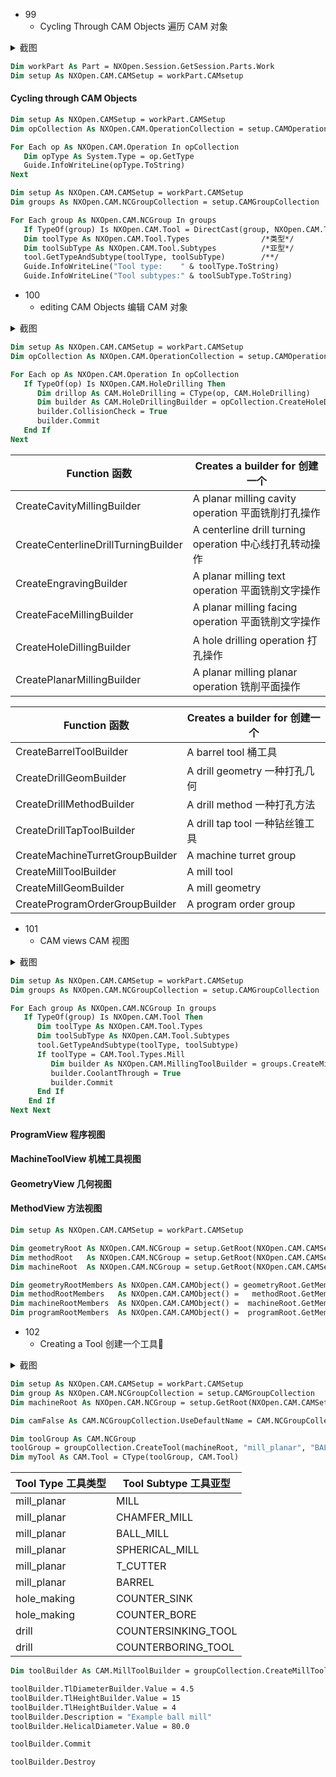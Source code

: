 - 99
  - Cycling Through CAM Objects 遍历 CAM 对象
<details>
<summary> 截图 </summary>

![6531697786983_ pic_hd](https://github.com/ChenxingWang93/Using-NX-Open-to-Improve-Workflows/assets/31954987/96743e54-49c0-4c4f-8893-003a4a25c9af)
</details>

``` vb
Dim workPart As Part = NXOpen.Session.GetSession.Parts.Work
Dim setup As NXOpen.CAM.CAMSetup = workPart.CAMsetup
```

#### Cycling through CAM Objects

``` vb
Dim setup As NXOpen.CAMSetup = workPart.CAMSetup
Dim opCollection As NXOpen.CAM.OperationCollection = setup.CAMOperationCollection

For Each op As NXOpen.CAM.Operation In opCollection
   Dim opType As System.Type = op.GetType
   Guide.InfoWriteLine(opType.ToString)
Next
```

``` vb
Dim setup As NXOpen.CAM.CAMSetup = workPart.CAMSetup
Dim groups As NXOpen.CAM.NCGroupCollection = setup.CAMGroupCollection

For Each group As NXOpen.CAM.NCGroup In groups
   If TypeOf(group) Is NXOpen.CAM.Tool = DirectCast(group, NXOpen.CAM.Tool)
   Dim toolType As NXOpen.CAM.Tool.Types                /*类型*/
   Dim toolSubType As NXOpen.CAM.Tool.Subtypes          /*亚型*/
   tool.GetTypeAndSubtype(toolType, toolSubType)        /**/
   Guide.InfoWriteLine("Tool type:    " & toolType.ToString)
   Guide.InfoWriteLine("Tool subtypes:" & toolSubType.ToString)
```

- 100
  - editing CAM Objects 编辑 CAM 对象
<details>
<summary> 截图 </summary>
  
![6541697786989_ pic_hd](https://github.com/ChenxingWang93/Using-NX-Open-to-Improve-Workflows/assets/31954987/7e46ddc2-d639-4427-965b-6f08ce95b085)
</details>

``` vb
Dim setup As NXOpen.CAM.CAMSetup = workPart.CAMSetup
Dim opCollection As NXOpen.CAM.OperationCollection = setup.CAMOperationCollection

For Each op As NXOpen.CAM.Operation In opCollection
   If TypeOf(op) Is NXOpen.CAM.HoleDrilling Then
      Dim drillop As CAM.HoleDrilling = CType(op, CAM.HoleDrilling)
      Dim builder As CAM.HoleDrillingBuilder = opCollection.CreateHoleDrillingBuilder(drillop)
      builder.CollisionCheck = True
      builder.Commit
   End If
Next
```

|Function 函数|Creates a builder for 创建一个|
|-------------|-----------------------------|
|CreateCavityMillingBuilder          |A planar milling cavity operation 平面铣削打孔操作     |
|CreateCenterlineDrillTurningBuilder |A centerline drill turning operation 中心线打孔转动操作|
|CreateEngravingBuilder              |A planar milling text operation 平面铣削文字操作       |
|CreateFaceMillingBuilder            |A planar milling facing operation 平面铣削文字操作     |
|CreateHoleDillingBuilder            |A hole drilling operation 打孔操作                    |
|CreatePlanarMillingBuilder          |A planar milling planar operation 铣削平面操作         |


|Function 函数|Creates a builder for 创建一个|
|-------------|-----------------------------|
|CreateBarrelToolBuilder|A barrel tool 桶工具|
|CreateDrillGeomBuilder |A drill geometry 一种打孔几何|
|CreateDrillMethodBuilder|A drill method  一种打孔方法|
|CreateDrillTapToolBuilder|A drill tap tool 一种钻丝锥工具|
|CreateMachineTurretGroupBuilder|A machine turret group|
|CreateMillToolBuilder|A mill tool|
|CreateMillGeomBuilder|A mill geometry|
|CreateProgramOrderGroupBuilder|A program order group|


- 101
  - CAM views CAM 视图
<details>
<summary> 截图 </summary>

![6551697786995_ pic_hd](https://github.com/ChenxingWang93/Using-NX-Open-to-Improve-Workflows/assets/31954987/675db386-be45-4e1f-b0c3-a7ea43625835)
</details>

``` vb
Dim setup As NXOpen.CAM.CAMSetup = workPart.CAMSetup
Dim groups As NXOpen.CAM.NCGroupCollection = setup.CAMGroupCollection

For Each group As NXOpen.CAM.NCGroup In groups
   If TypeOf(group) Is NXOpen.CAM.Tool Then
      Dim toolType As NXOpen.CAM.Tool.Types
      Dim toolSubType As NXOpen.CAM.Tool.Subtypes
      tool.GetTypeAndSubtype(toolType, toolSubtype)
      If toolType = CAM.Tool.Types.Mill
         Dim builder As NXOpen.CAM.MillingToolBuilder = groups.CreateMillToolBuilder(tool)
         builder.CoolantThrough = True
         builder.Commit
      End If
    End If
Next Next
```

#### ProgramView 程序视图

#### MachineToolView 机械工具视图

#### GeometryView 几何视图

#### MethodView 方法视图

``` vb
Dim setup As NXOpen.CAM.CAMSetup = workPart.CAMSetup

Dim geometryRoot As NXOpen.CAM.NCGroup = setup.GetRoot(NXOpen.CAM.CAMSetup.View.Geometry)
Dim methodRoot   As NXOpen.CAM.NCGroup = setup.GetRoot(NXOpen.CAM.CAMSetup.View.MachineMethod)
Dim machineRoot  As NXOpen.CAM.NCGroup = setup.GetRoot(NXOpen.CAM.CAMSetup.View.ProgramOrder)

Dim geometryRootMembers As NXOpen.CAM.CAMObject() = geometryRoot.GetMembers
Dim methodRootMembers   As NXOpen.CAM.CAMObject() =   methodRoot.GetMembers
Dim machineRootMembers  As NXOpen.CAM.CAMObject() =  machineRoot.GetMembers
Dim programRootMembers  As NXOpen.CAM.CAMObject() =  programRoot.GetMembers
```

- 102
  - Creating a Tool 创建一个工具🔧
<details>
<summary> 截图 </summary>

![6561697787001_ pic_hd](https://github.com/ChenxingWang93/Using-NX-Open-to-Improve-Workflows/assets/31954987/61d9e88a-6203-4f20-9859-70b86613ee74)
</details>

``` vb
Dim setup As NXOpen.CAM.CAMSetup = workPart.CAMSetup
Dim group As NXOpen.CAM.NCGroupCollection = setup.CAMGroupCollection
Dim machineRoot As NXOpen.CAM.NCGroup = setup.GetRoot(NXOpen.CAM.CAMSetup.View.MachineTool)

Dim camFalse As CAM.NCGroupCollection.UseDefaultName = CAM.NCGroupCollection.UseDefaultName.False

Dim toolGroup As CAM.NCGroup
toolGroup = groupCollection.CreateTool(machineRoot, "mill_planar", "BALL_MILL", camFalse, "T24")
Dim myTool As CAM.Tool = CType(toolGroup, CAM.Tool)
```

|Tool Type 工具类型|Tool Subtype 工具亚型|
|-----------------|-------------------|
|mill_planar      |MILL               |
|mill_planar      |CHAMFER_MILL       |
|mill_planar      |BALL_MILL          |
|mill_planar      |SPHERICAL_MILL     |
|mill_planar      |T_CUTTER           |
|mill_planar      |BARREL             |
|hole_making      |COUNTER_SINK       |
|hole_making      |COUNTER_BORE       |
|drill            |COUNTERSINKING_TOOL|
|drill            |COUNTERBORING_TOOL |

``` vb
Dim toolBuilder As CAM.MillToolBuilder = groupCollection.CreateMillToolBuilder(myTool)

toolBuilder.TlDiameterBuilder.Value = 4.5
toolBuilder.TlHeightBuilder.Value = 15
toolBuilder.TlHeightBuilder.Value = 4
toolBuilder.Description = "Example ball mill"
toolBuilder.HelicalDiameter.Value = 80.0

toolBuilder.Commit

toolBuilder.Destroy
```
